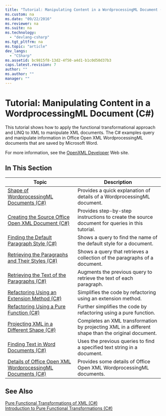 ```yaml
---
title: "Tutorial: Manipulating Content in a WordprocessingML Document (C#)"
ms.custom: na
ms.date: "09/22/2016"
ms.reviewer: na
ms.suite: na
ms.technology: 
  - "devlang-csharp"
ms.tgt_pltfrm: na
ms.topic: "article"
dev_langs: 
  - "CSharp"
ms.assetid: bc9815f8-13d2-4f50-a4d1-b1c0d50d37b3
caps.latest.revision: 7
author: ""
ms.author: ""
manager: ""
---
```

# Tutorial: Manipulating Content in a WordprocessingML Document (C#)
This tutorial shows how to apply the functional transformational approach and LINQ to XML to manipulate XML documents. The C# examples query and manipulate information in Office Open XML WordprocessingML documents that are saved by Microsoft Word.  
  
 For more information, see the [OpenXML Developer](http://go.microsoft.com/fwlink/?LinkID=95573) Web site.  
  
## In This Section  
  
|Topic|Description|  
|-----------|-----------------|  
|[Shape of WordprocessingML Documents (C#)](../vs140/shape-of-wordprocessingml-documents--csharp-.md)|Provides a quick explanation of details of a WordprocessingML document.|  
|[Creating the Source Office Open XML Document (C#)](../vs140/creating-the-source-office-open-xml-document--csharp-.md)|Provides step-by-step instructions to create the source document for queries in this tutorial.|  
|[Finding the Default Paragraph Style (C#)](../vs140/finding-the-default-paragraph-style--csharp-.md)|Shows a query to find the name of the default style for a document.|  
|[Retrieving the Paragraphs and Their Styles (C#)](../vs140/retrieving-the-paragraphs-and-their-styles--csharp-.md)|Shows a query that retrieves a collection of the paragraphs of a document.|  
|[Retrieving the Text of the Paragraphs (C#)](../vs140/retrieving-the-text-of-the-paragraphs--csharp-.md)|Augments the previous query to retrieve the text of each paragraph.|  
|[Refactoring Using an Extension Method (C#)](../vs140/refactoring-using-an-extension-method--csharp-.md)|Simplifies the code by refactoring using an extension method.|  
|[Refactoring Using a Pure Function (C#)](../vs140/refactoring-using-a-pure-function--csharp-.md)|Further simplifies the code by refactoring using a pure function.|  
|[Projecting XML in a Different Shape (C#)](../vs140/projecting-xml-in-a-different-shape--csharp-.md)|Completes an XML transformation by projecting XML in a different shape than the original document.|  
|[Finding Text in Word Documents (C#)](../vs140/finding-text-in-word-documents--csharp-.md)|Uses the previous queries to find a specified text string in a document.|  
|[Details of Office Open XML WordprocessingML Documents (C#)](../vs140/details-of-office-open-xml-wordprocessingml-documents--csharp-.md)|Provides some details of Office Open XML WordprocessingML documents.|  
  
## See Also  
 [Pure Functional Transformations of XML (C#)](../vs140/pure-functional-transformations-of-xml--csharp-.md)   
 [Introduction to Pure Functional Transformations (C#)](../vs140/introduction-to-pure-functional-transformations--csharp-.md)